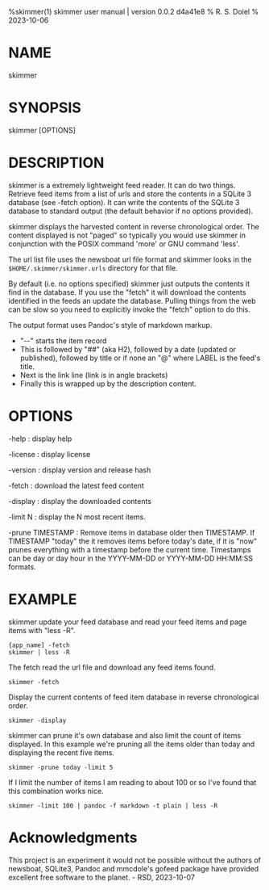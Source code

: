 %skimmer(1) skimmer user manual | version 0.0.2 d4a41e8
% R. S. Doiel
% 2023-10-06

# NAME

skimmer

# SYNOPSIS

skimmer [OPTIONS]

# DESCRIPTION

skimmer is a extremely lightweight feed reader. It can do two things. Retrieve
feed items from a list of urls and store the contents in a SQLite 3 database
(see -fetch option). It can write the contents of the SQLite 3 database to 
standard output (the default behavior if no options provided).

skimmer displays the harvested content in reverse chronological order. The content
displayed is not "paged" so typically you would use skimmer in conjunction with
the POSIX command 'more' or GNU command 'less'.

The url list file uses the newsboat url file format and skimmer looks in the 
`$HOME/.skimmer/skimmer.urls` directory for that file.

By default (i.e. no options specified) skimmer just outputs the 
contents it find in the database. If you use the "fetch" it will download
the contents identified in the feeds an update the database. Pulling things
from the web can be slow so you need to explicitly invoke the "fetch" option
to do this.

The output format uses Pandoc's style of markdown markup. 
- "--" starts the item record
- This is followed by "##" (aka H2), followed by a date 
(updated or published), followed by title or if none an
"@<LABEL>" where LABEL is the feed's title. 
- Next is the link line (link is in angle brackets)
- Finally this is wrapped up by the description content.

# OPTIONS

-help
: display help

-license
: display license

-version
: display version and release hash

-fetch
: download the latest feed content

-display
: display the downloaded contents

-limit N
: display the N most recent items.

-prune TIMESTAMP
: Remove items in database older then TIMESTAMP. If TIMESTAMP "today" the
it removes items before today's date, if it is "now" prunes everything with
a timestamp before the current time. Timestamps can be day or day hour in
the YYYY-MM-DD or YYYY-MM-DD HH:MM:SS formats.

# EXAMPLE

skimmer update your feed database and read your feed items
and page items with "less -R".

~~~
{app_name] -fetch
skimmer | less -R
~~~

The fetch read the url file and download any feed items found.

~~~
skimmer -fetch
~~~

Display the current contents of feed item database in reverse chronological order.

~~~
skimmer -display
~~~

skimmer can prune it's own database and also limit the count of items displayed.
In this example we're pruning all the items older than today and displaying the recent
five items.

~~~
skimmer -prune today -limit 5
~~~

If I limit the number of items I am reading to about 100 or so I've found
that this combination works nice.

~~~
skimmer -limit 100 | pandoc -f markdown -t plain | less -R
~~~


# Acknowledgments

This project is an experiment it would not be possible without the authors of
newsboat, SQLite3, Pandoc and mmcdole's gofeed package have provided excellent
free software to the planet. - RSD, 2023-10-07


